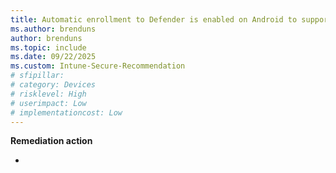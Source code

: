 ```yaml
---
title: Automatic enrollment to Defender is enabled on Android to support threat protection
ms.author: brenduns
author: brenduns
ms.topic: include
ms.date: 09/22/2025
ms.custom: Intune-Secure-Recommendation
# sfipillar: 
# category: Devices
# risklevel: High
# userimpact: Low
# implementationcost: Low
---
```

 

**Remediation action**

- [](/intune/intune-service/)
